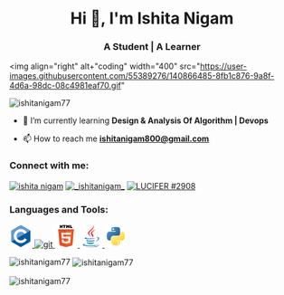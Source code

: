 <h1 align="center">Hi 👋, I'm Ishita Nigam</h1>
<h3 align="center">A Student | A Learner</h3>

<img align="right" alt+"coding" width="400" src="https://user-images.githubusercontent.com/55389276/140866485-8fb1c876-9a8f-4d6a-98dc-08c4981eaf70.gif"

<p align="left"> <img src="https://komarev.com/ghpvc/?username=ishitanigam77&label=Profile%20views&color=0e75b6&style=flat" alt="ishitanigam77" /> </p>

- 🌱 I’m currently learning **Design & Analysis Of Algorithm | Devops**

- 📫 How to reach me **ishitanigam800@gmail.com**

<h3 align="left">Connect with me:</h3>
<p align="left">
<a href="https://linkedin.com/in/ishita nigam" target="blank"><img align="center" src="https://raw.githubusercontent.com/rahuldkjain/github-profile-readme-generator/master/src/images/icons/Social/linked-in-alt.svg" alt="ishita nigam" height="30" width="40" /></a>
<a href="https://instagram.com/_ishitanigam_" target="blank"><img align="center" src="https://raw.githubusercontent.com/rahuldkjain/github-profile-readme-generator/master/src/images/icons/Social/instagram.svg" alt="_ishitanigam_" height="30" width="40" /></a>
<a href="https://discord.gg/LUCIFER #2908" target="blank"><img align="center" src="https://raw.githubusercontent.com/rahuldkjain/github-profile-readme-generator/master/src/images/icons/Social/discord.svg" alt="LUCIFER #2908" height="30" width="40" /></a>
</p>

<h3 align="left">Languages and Tools:</h3>
<p align="left"> <a href="https://www.cprogramming.com/" target="_blank" rel="noreferrer"> <img src="https://raw.githubusercontent.com/devicons/devicon/master/icons/c/c-original.svg" alt="c" width="40" height="40"/> </a> <a href="https://git-scm.com/" target="_blank" rel="noreferrer"> <img src="https://www.vectorlogo.zone/logos/git-scm/git-scm-icon.svg" alt="git" width="40" height="40"/> </a> <a href="https://www.w3.org/html/" target="_blank" rel="noreferrer"> <img src="https://raw.githubusercontent.com/devicons/devicon/master/icons/html5/html5-original-wordmark.svg" alt="html5" width="40" height="40"/> </a> <a href="https://www.java.com" target="_blank" rel="noreferrer"> <img src="https://raw.githubusercontent.com/devicons/devicon/master/icons/java/java-original.svg" alt="java" width="40" height="40"/> </a> <a href="https://www.python.org" target="_blank" rel="noreferrer"> <img src="https://raw.githubusercontent.com/devicons/devicon/master/icons/python/python-original.svg" alt="python" width="40" height="40"/> </a> </p>

<p><img align="left" src="https://github-readme-stats.vercel.app/api/top-langs?username=ishitanigam77&show_icons=true&locale=en&layout=compact" alt="ishitanigam77" /></p>

<p>&nbsp;<img align="center" src="https://github-readme-stats.vercel.app/api?username=ishitanigam77&show_icons=true&locale=en" alt="ishitanigam77" /></p>

<p><img align="center" src="https://github-readme-streak-stats.herokuapp.com/?user=ishitanigam77&" alt="ishitanigam77" /></p>
